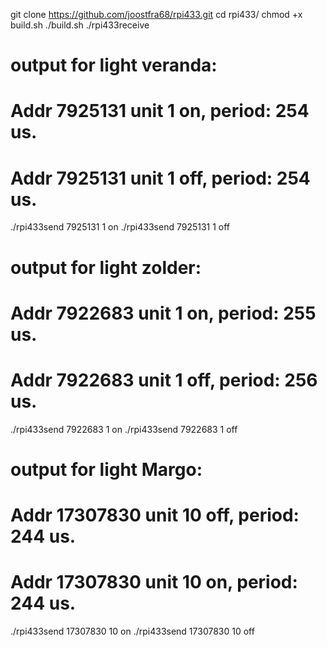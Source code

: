 



git clone https://github.com/joostfra68/rpi433.git
cd rpi433/
chmod +x build.sh
./build.sh
./rpi433receive
# output for light veranda:
# Addr 7925131 unit 1 on, period: 254 us.
# Addr 7925131 unit 1 off, period: 254 us.

./rpi433send 7925131 1 on
./rpi433send 7925131 1 off

# output for light zolder:
# Addr 7922683 unit 1 on, period: 255 us.
# Addr 7922683 unit 1 off, period: 256 us. 

./rpi433send 7922683 1 on
./rpi433send 7922683 1 off

# output for light Margo:
# Addr 17307830 unit 10 off, period: 244 us. 
# Addr 17307830 unit 10 on, period: 244 us.

./rpi433send 17307830 10 on
./rpi433send 17307830 10 off

